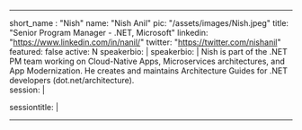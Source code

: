 ---

short_name : "Nish"
name: "Nish Anil"
pic: "/assets/images/Nish.jpeg"
title: "Senior Program Manager - .NET, Microsoft"
linkedin: "https://www.linkedin.com/in/nanil/"
twitter: "https://twitter.com/nishanil"
featured: false
active: N
speakerbio: |
speakerbio: |
    Nish is part of the .NET PM team working on Cloud-Native Apps, Microservices architectures, and App Modernization. He creates and maintains Architecture Guides for .NET developers (dot.net/architecture).    
session: |
    
sessiontitle: |
    
---